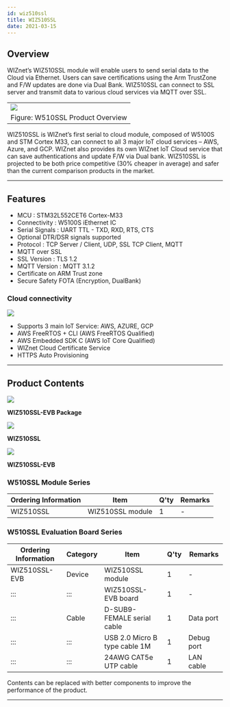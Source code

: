```yaml
---
id: wiz510ssl
title: WIZ510SSL
date: 2021-03-15
---
```


## Overview

WIZnet’s WIZ510SSL module will enable users to send serial data to the Cloud via Ethernet.
Users can save certifications using the Arm TrustZone and F/W
updates are done via Dual Bank. WIZ510SSL can connect to SSL server and
transmit data to various cloud services via MQTT over SSL.

|                                                                |
| -------------------------------------------------------------- |
| ![](/img/products/wiz510ssl/datasheet/S2C_1.png) |
| Figure: W510SSL Product Overview                              |

WIZ510SSL is WIZnet’s first serial to cloud module, composed of W5100S and STM Cortex M33, can connect to all 3 major IoT cloud services –
AWS, Azure, and GCP. WIZnet also provides its own WIZnet IoT Cloud service that can save authentications and update F/W via Dual bank.
WIZ510SSL is projected to be both price competitive (30% cheaper in average) and safer than the current comparison products in the market.

-----

## Features

- MCU : STM32L552CET6 Cortex-M33​
- Connectivity : W5100S iEthernet IC​
- Serial Signals : UART TTL - TXD, RXD, RTS, CTS​
- Optional DTR/DSR signals supported
- Protocol : TCP Server / Client, UDP, SSL TCP Client, MQTT
- MQTT over SSL
- SSL Version : TLS 1.2​
- MQTT Version : MQTT 3.1.2
- Certificate on ARM Trust zone
- Secure Safety FOTA (Encryption, DualBank)

### Cloud connectivity

![](/img/products/wiz510ssl/datasheet/S2C_2.png)

- Supports 3 main IoT Service: AWS, AZURE, GCP
- AWS FreeRTOS + CLI (AWS FreeRTOS Qualified)​
- AWS Embedded SDK C (AWS IoT Core Qualified)
- WIZnet Cloud Certificate Service
- HTTPS Auto Provisioning​

-----

## Product Contents

![](/img/products/wiz510ssl/getting_started/wiz510ssl-evb_package.png)  

**WIZ510SSL-EVB Package** 

![](/img/products/wiz510ssl/datasheet/W510SSL_angle.png)

**WIZ510SSL**

![](/img/products/wiz510ssl/wiz510ssl-evb/wiz510sslevb_sideview.png)

**WIZ510SSL-EVB**

### W510SSL Module Series

| Ordering Information | Item                  | Q'ty | Remarks    |
| -------------------- | --------------------- | ---- | ---------- |
| WIZ510SSL            | WIZ510SSL module   | 1    | \-         |

### W510SSL Evaluation Board Series

| Ordering Information | Category | Item                          | Q'ty | Remarks    |
| -------------------- | -------- | ----------------------------- | ---- | ---------- |
| WIZ510SSL-EVB    | Device   | WIZ510SSL module           | 1    | \-         |
| :::                  | :::      | WIZ510SSL-EVB board    | 1    | \-         |
| :::                  | Cable    | D-SUB9-FEMALE serial cable    | 1    | Data port  |
| :::                  | :::      | USB 2.0 Micro B type cable 1M | 1    | Debug port |
| :::                  | :::      | 24AWG CAT5e UTP cable         | 1    | LAN cable  |

Contents can be replaced with better components to improve the performance of the product.

-----